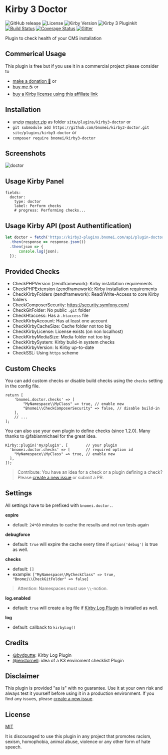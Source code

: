 # Kirby 3 Doctor

![GitHub release](https://img.shields.io/github/release/bnomei/kirby3-doctor.svg?maxAge=1800) ![License](https://img.shields.io/github/license/mashape/apistatus.svg) ![Kirby Version](https://img.shields.io/badge/Kirby-3%2B-black.svg) ![Kirby 3 Pluginkit](https://img.shields.io/badge/Pluginkit-YES-cca000.svg) [![Build Status](https://travis-ci.com/bnomei/kirby3-doctor.svg?branch=master)](https://travis-ci.com/bnomei/kirby3-doctor) [![Coverage Status](https://coveralls.io/repos/github/bnomei/kirby3-doctor/badge.svg?branch=master)](https://coveralls.io/github/bnomei/kirby3-doctor?branch=master) [![Gitter](https://badges.gitter.im/bnomei-kirby-3-plugins/community.svg)](https://gitter.im/bnomei-kirby-3-plugins/community?utm_source=badge&utm_medium=badge&utm_campaign=pr-badge)

Plugin to check health of your CMS installation

## Commerical Usage

This plugin is free but if you use it in a commercial project please consider to 
- [make a donation 🍻](https://www.paypal.me/bnomei/5) or
- [buy me ☕](https://buymeacoff.ee/bnomei) or
- [buy a Kirby license using this affiliate link](https://a.paddle.com/v2/click/1129/35731?link=1170)

## Installation

- unzip [master.zip](https://github.com/bnomei/kirby3-doctor/archive/master.zip) as folder `site/plugins/kirby3-doctor` or
- `git submodule add https://github.com/bnomei/kirby3-doctor.git site/plugins/kirby3-doctor` or
- `composer require bnomei/kirby3-doctor`

## Screenshots

![doctor](https://raw.githubusercontent.com/bnomei/kirby3-doctor/master/kirby3-doctor-screenshot-1.gif)

## Usage Kirby Panel

```
fields:
  doctor:
    type: doctor
    label: Perform checks
    # progress: Performing checks...
```

## Usage Kirby API (post Authentification)

```js
let doctor = fetch('https://kirby3-plugins.bnomei.com/api/plugin-doctor/check')
  .then(response => response.json())
  .then(json => {
      console.log(json);
  });
```

## Provided Checks

- CheckPHPVersion (zendframework): Kirby installation requirements
- CheckPHPExtension (zendframework): Kirby installation requirements
- CheckKirbyFolders (zendframework): Read/Write-Access to core Kirby folders
- CheckComposerSecurity: https://security.symfony.com/
- CheckGitFolder: No public `.git` folder
- CheckHtaccess: Has a `.htaccess` file
- CheckKirbyAccount: Has at least one account
- CheckKirbyCacheSize: Cache folder not too big
- CheckKirbyLicense: License exists (on non localhost)
- CheckKirbyMediaSize: Media folder not too big
- CheckKirbySystem: Kirby build-in system checks
- CheckKirbyVersion: Is Kirby up-to-date
- CheckSSL: Using `https` scheme

## Custom Checks

You can add custom checks or disable build checks using the `checks` setting in the config file.

```
return [
    'bnomei.doctor.checks' => [
        "MyNamespace\\MyClass" => true, // enable new
        "Bnomei\\CheckComposerSecurity" => false, // disable build-in
    ],
    // ...
];
```

You can also use your own plugin to define checks (since 1.2.0). Many thanks to @fabianmichael for the great idea.
```
Kirby::plugin('my/plugin', [        // your plugin
  'bnomei.doctor.checks' => [       // required option id
    "MyNamespace\\MyClass" => true, // enable new
  ],
]);
```

> Contribute: You have an idea for a check or a plugin defining a check? Please [create a new issue](https://github.com/bnomei/kirby3-doctor/issues/new) or submit a PR.

## Settings

All settings have to be prefixed with `bnomei.doctor.`.

**expire**
- default: `24*60` minutes to cache the results and not run tests again

**debugforce**
- default: `true` will expire the cache every time if `option('debug')` is true as well.

**checks**
- default: `[]`
- example: `["MyNamespace\\MyCheckClass" => true, "Bnomei\\CheckGitFolder" => false]`
> Attention: Namespaces must use `\\`-notion.

**log.enabled**
- default: `true` will create a log file if [Kirby Log Plugin](https://github.com/bvdputte/kirby-log) is installed as well.

**log**
- default: callback to `kirbyLog()`

## Credits

- [@bvdputte](https://github.com/bvdputte): Kirby Log Plugin
- [@jenstornell](https://github.com/jenstornell): idea of a K3 enviroment checklist Plugin

## Disclaimer

This plugin is provided "as is" with no guarantee. Use it at your own risk and always test it yourself before using it in a production environment. If you find any issues, please [create a new issue](https://github.com/bnomei/kirby3-doctor/issues/new).

## License

[MIT](https://opensource.org/licenses/MIT)

It is discouraged to use this plugin in any project that promotes racism, sexism, homophobia, animal abuse, violence or any other form of hate speech.

